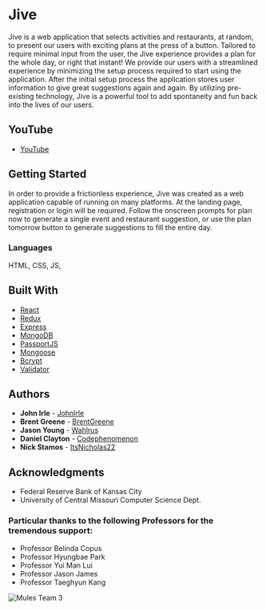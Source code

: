 # Jive
Jive is a web application that selects activities and restaurants, at random, to present our users with exciting plans at the press of a button. Tailored to require minimal input from the user, the Jive experience provides a plan for the whole day, or right that instant! We provide our users with a streamlined experience by minimizing the setup process required to start using the application. After the initial setup process the application stores user information to give great suggestions again and again. By utilizing pre-existing technology, Jive is a powerful tool to add spontaneity and fun back into the lives of our users. 

## YouTube 
* [YouTube](https://www.youtube.com/watch?v=u-IDopU124A)

## Getting Started
In order to provide a frictionless experience, Jive was created as a web application capable of running on many platforms.  At the landing page, registration or login will be required. Follow the onscreen prompts for plan now to generate a single event and restaurant suggestion, or use the plan tomorrow button to generate suggestions to fill the entire day.   

### Languages
HTML, CSS, JS, 

## Built With

* [React](https://github.com/reactjs/reactjs.org)
* [Redux](https://github.com/reduxjs/redux)
* [Express](https://github.com/expressjs/express)
* [MongoDB](https://github.com/mongodb/mongo) 
* [PassportJS](https://github.com/passport)
* [Mongoose](https://github.com/Automattic/mongoose)
* [Bcrypt](https://github.com/kelektiv/node.bcrypt.js/)
* [Validator](https://github.com/chriso/validator.js/)

## Authors
* **John Irle** - [JohnIrle](https://github.com/JohnIrle)
* **Brent Greene** - [BrentGreene](https://github.com/BrentGreene)
* **Jason Young** - [Wahlrus](https://github.com/Wahlrus)
* **Daniel Clayton** - [Codephenomenon](https://github.com/Codephenomenon)
* **Nick Stamos** - [ItsNicholas22](https://github.com/ItsNicholas22)



## Acknowledgments

* Federal Reserve Bank of Kansas City
* University of Central Missouri Computer Science Dept.

### Particular thanks to the following Professors for the tremendous support:

* Professor Belinda Copus
* Professor Hyungbae Park
* Professor Yui Man Lui
* Professor Jason James
* Professor Taeghyun Kang



![Mules Team 3](https://github.com/Fed-code-a-thon-team-3/Jive/blob/master/Team3.jpg)

